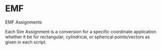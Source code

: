 # EMF
EMF Assignments

Each Sim Assignment is a conversion for a specific coordinate application whether it be for rectangular, cylindrical, or spherical points/vectors as given in each script.
